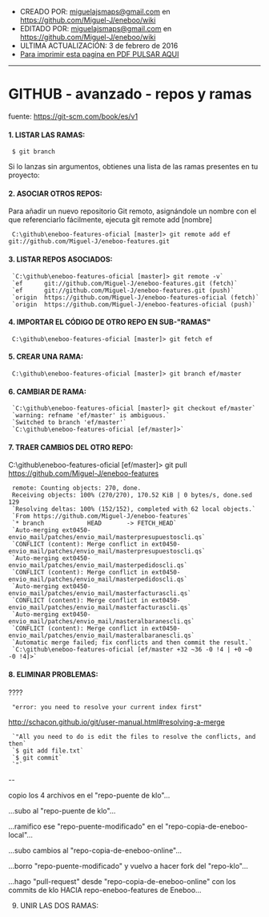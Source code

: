 * CREADO POR: miguelajsmaps@gmail.com en https://github.com/Miguel-J/eneboo/wiki
* EDITADO POR: miguelajsmaps@gmail.com en https://github.com/Miguel-J/eneboo/wiki
* ULTIMA ACTUALIZACIÓN: 3 de febrero de 2016
* [Para imprimir esta pagina en PDF PULSAR AQUI](https://gitprint.com/Miguel-J/eneboo/wiki/GITHUB---avanzado---repos-y-ramas)

----

# GITHUB - avanzado - repos y ramas

fuente: https://git-scm.com/book/es/v1

#### 1. LISTAR LAS RAMAS:

     $ git branch

Si lo lanzas sin argumentos, obtienes una lista de las ramas presentes en tu proyecto:

#### 2. ASOCIAR OTROS REPOS:

Para añadir un nuevo repositorio Git remoto, asignándole un nombre con el que referenciarlo fácilmente, ejecuta git remote add [nombre] 

     C:\github\eneboo-features-oficial [master]> git remote add ef git://github.com/Miguel-J/eneboo-features.git

#### 3. LISTAR REPOS ASOCIADOS:

     `C:\github\eneboo-features-oficial [master]> git remote -v`
     `ef      git://github.com/Miguel-J/eneboo-features.git (fetch)`
     `ef      git://github.com/Miguel-J/eneboo-features.git (push)`
     `origin  https://github.com/Miguel-J/eneboo-features-oficial (fetch)`
     `origin  https://github.com/Miguel-J/eneboo-features-oficial (push)` 

#### 4. IMPORTAR EL CÓDIGO DE OTRO REPO EN SUB-"RAMAS"

     C:\github\eneboo-features-oficial [master]> git fetch ef

#### 5. CREAR UNA RAMA:

     C:\github\eneboo-features-oficial [master]> git branch ef/master

#### 6. CAMBIAR DE RAMA:

     `C:\github\eneboo-features-oficial [master]> git checkout ef/master`
     `warning: refname 'ef/master' is ambiguous.`
     `Switched to branch 'ef/master'`
     `C:\github\eneboo-features-oficial [ef/master]>`

#### 7. TRAER CAMBIOS DEL OTRO REPO:

C:\github\eneboo-features-oficial [ef/master]> git pull https://github.com/Miguel-J/eneboo-features

     remote: Counting objects: 270, done.
     Receiving objects: 100% (270/270), 170.52 KiB | 0 bytes/s, done.sed 129
     `Resolving deltas: 100% (152/152), completed with 62 local objects.`
     `From https://github.com/Miguel-J/eneboo-features`
     `* branch            HEAD       -> FETCH_HEAD`
     `Auto-merging ext0450-envio_mail/patches/envio_mail/masterpresupuestoscli.qs`
     `CONFLICT (content): Merge conflict in ext0450-envio_mail/patches/envio_mail/masterpresupuestoscli.qs`
     `Auto-merging ext0450-envio_mail/patches/envio_mail/masterpedidoscli.qs`
     `CONFLICT (content): Merge conflict in ext0450-envio_mail/patches/envio_mail/masterpedidoscli.qs`
     `Auto-merging ext0450-envio_mail/patches/envio_mail/masterfacturascli.qs`
     `CONFLICT (content): Merge conflict in ext0450-envio_mail/patches/envio_mail/masterfacturascli.qs`
     `Auto-merging ext0450-envio_mail/patches/envio_mail/masteralbaranescli.qs`
     `CONFLICT (content): Merge conflict in ext0450-envio_mail/patches/envio_mail/masteralbaranescli.qs`
     `Automatic merge failed; fix conflicts and then commit the result.`
     `C:\github\eneboo-features-oficial [ef/master +32 ~36 -0 !4 | +0 ~0 -0 !4]>`

#### 8. ELIMINAR PROBLEMAS:

????

     "error: you need to resolve your current index first"

http://schacon.github.io/git/user-manual.html#resolving-a-merge

     `"All you need to do is edit the files to resolve the conflicts, and then`
     `$ git add file.txt`
     `$ git commit`
     `"`
--

copio los 4 archivos en el "repo-puente de klo"...

...subo al "repo-puente de klo"...

...ramifico ese "repo-puente-modificado" en el "repo-copia-de-eneboo-local"...

...subo cambios al "repo-copia-de-eneboo-online"...

...borro "repo-puente-modificado" y vuelvo a hacer fork del "repo-klo"...

...hago "pull-request" desde "repo-copia-de-eneboo-online" con los commits de klo HACIA repo-eneboo-features de Eneboo...



9. UNIR LAS DOS RAMAS:

